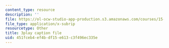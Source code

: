```yaml
---
content_type: resource
description: ''
file: https://ol-ocw-studio-app-production.s3.amazonaws.com/courses/15-s08-fintech-shaping-the-financial-world-spring-2020/451fceb4ef4bdf15e613c3f496ec335e_59Dd5T6crKw.srt
file_type: application/x-subrip
resourcetype: Other
title: 3play caption file
uid: 451fceb4-ef4b-df15-e613-c3f496ec335e
---
```

